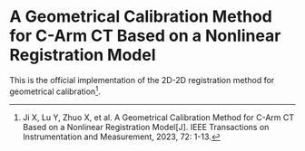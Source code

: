 # A Geometrical Calibration Method for C-Arm CT Based on a Nonlinear Registration Model

This is the official implementation of the 2D-2D registration method for geometrical calibration[^1]. 

[^1]:Ji X, Lu Y, Zhuo X, et al. A Geometrical Calibration Method for C-Arm CT Based on a Nonlinear Registration Model[J]. IEEE Transactions on Instrumentation and Measurement, 2023, 72: 1-13.

